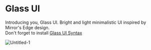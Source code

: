 # Glass UI

Introducing you, Glass UI. Bright and light minimalistic UI inspired by Mirror's Edge design.<br>
Don't forget to install [Glass UI Syntax](https://atom.io/themes/glass-ui-syntax)

![Untitled-1](https://user-images.githubusercontent.com/38076644/62809715-caec5b80-bb0c-11e9-85f0-81778c4b5dd8.png)


